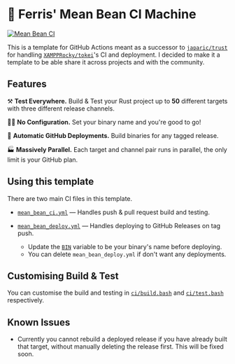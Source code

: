 # 🦀 Ferris' Mean Bean CI Machine

[![Mean Bean CI](https://github.com/XAMPPRocky/mean-bean-ci-template/workflows/Mean%20Bean%20CI/badge.svg)](https://github.com/XAMPPRocky/mean-bean-ci-template/actions?query=workflow%3A%22Mean+Bean+CI%22)

This is a template for GitHub Actions meant as a successor to [`japaric/trust`](https://github.com/japaric/trust)
for handling [`XAMPPRocky/tokei`](https://github.com/XAMPPRocky/tokei)'s CI and
deployment. I decided to make it a template to be able share it across
projects and with the community.

## Features

⚒️ **Test Everywhere.** Build & Test your Rust project up to **50** different targets with three different release channels.

🙅‍♀️ **No Configuration.** Set your binary name and you're good to go!

🚁 **Automatic GitHub Deployments.** Build binaries for any tagged release.

🏭 **Massively Parallel.** Each target and channel pair runs in parallel, the only limit is your GitHub plan.

## Using this template

There are two main CI files in this template.

- [`mean_bean_ci.yml`](./.github/workflows/mean_bean_ci.yml) — Handles push & pull request build and testing.
- [`mean_bean_deploy.yml`](./.github/workflows/mean_bean_deploy.yml) — Handles deploying to GitHub Releases on tag push.

  - Update the [`BIN`](https://github.com/XAMPPRocky/mean-bean-ci-template/blob/master/.github/workflows/mean_bean_deploy.yml#L10) variable to be your binary's name before deploying.
  - You can delete `mean_bean_deploy.yml` if don't want any deployments.

## Customising Build & Test
You can customise the build and testing in [`ci/build.bash`](./ci/build.bash) and [`ci/test.bash`](./ci/test.bash)
respectively.

## Known Issues

- Currently you cannot rebuild a deployed release if you have already built that target, without manually deleting the release first. This will be fixed soon.
